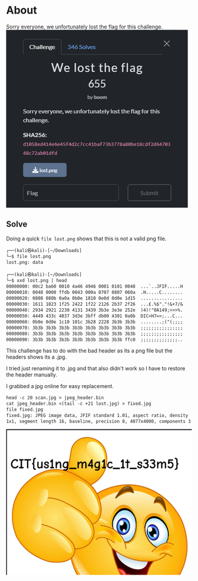 # About
Sorry everyone, we unfortunately lost the flag for this challenge.
![](../Images/Pasted%20image%2020250428082127.png)
## Solve
Doing a quick `file lost.png` shows that this is not a valid png file.
```
┌──(kali㉿kali)-[~/Downloads]
└─$ file lost.png       
lost.png: data
                                                     
┌──(kali㉿kali)-[~/Downloads]
└─$ xxd lost.png | head
00000000: 00c2 ba60 0010 4a46 4946 0001 0101 0048  ...`..JFIF.....H
00000010: 0048 0000 ffdb 0043 000a 0707 0807 060a  .H.....C........
00000020: 0808 080b 0a0a 0b0e 1810 0e0d 0d0e 1d15  ................
00000030: 1611 1823 1f25 2422 1f22 2126 2b37 2f26  ...£.%$"."!&+7/&
00000040: 2934 2921 2230 4131 3439 3b3e 3e3e 252e  )4)!"0A149;>>>%.
00000050: 4449 433c 4837 3d3e 3bff db00 4301 0a0b  DIC<H7=>;...C...
00000060: 0b0e 0d0e 1c10 101c 3b28 2228 3b3b 3b3b  ........;("(;;;;
00000070: 3b3b 3b3b 3b3b 3b3b 3b3b 3b3b 3b3b 3b3b  ;;;;;;;;;;;;;;;;
00000080: 3b3b 3b3b 3b3b 3b3b 3b3b 3b3b 3b3b 3b3b  ;;;;;;;;;;;;;;;;
00000090: 3b3b 3b3b 3b3b 3b3b 3b3b 3b3b 3b3b ffc0  ;;;;;;;;;;;;;;..
```
This challenge has to do with the bad header as its a png file but the headers shows its a .jpg.

I tried just renaming it to .jpg and that also didn't work so I have to restore the header manually.

I grabbed a jpg online for easy replacement.
```
head -c 20 scan.jpg > jpeg_header.bin
cat jpeg_header.bin <(tail -c +21 lost.jpg) > fixed.jpg
file fixed.jpg     
fixed.jpg: JPEG image data, JFIF standard 1.01, aspect ratio, density 1x1, segment length 16, baseline, precision 8, 4077x4000, components 3
```
![](../Images/Pasted%20image%2020250426002522.png)






